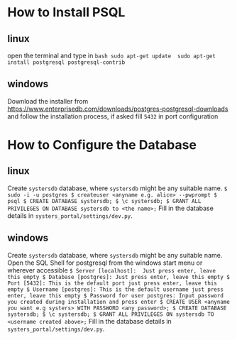 # How to Install PSQL
## linux

open the terminal and type in
    ```bash
    sudo apt-get update 
    sudo apt-get install postgresql postgresql-contrib
    ```

## windows
Download the installer from 
    https://www.enterprisedb.com/downloads/postgres-postgresql-downloads
and follow the installation process, if asked fill `5432` in port configuration

# How to Configure the Database
## linux
Create `systersdb` database, where `systersdb` might be any suitable name.
    ```
    $ sudo -i -u postgres
    $ createuser <anyname e.g. alice> --pwprompt
    $ psql
    $ CREATE DATABASE systersdb;
    $ \c systersdb;
    $ GRANT ALL PRIVILEGES ON DATABASE systersdb to <the name>;
    ```
Fill in the database details in `systers_portal/settings/dev.py`.

## windows
Create `systersdb` database, where `systersdb` might be any suitable name.
Open the SQL Shell for postgresql from the windows start menu or wherever accessible
    ```
    $ Server [localhost]:  Just press enter, leave this empty
    $ Database [postgres]: Just press enter, leave this empty
    $ Port [5432]: This is the default port just press enter, leave this empty
    $ Username [postgres]: This is the default username just press enter, leave this empty
    $ Password for user postgres: Input password you created during installation and press enter
    $ CREATE USER <anyname you want e.g systers> WITH PASSWORD <any password>;
    $ CREATE DATABASE systersdb;
    $ \c systersdb;
    $ GRANT ALL PRIVILEGES ON systersdb TO <username created above>;
    ```
Fill in the database details in `systers_portal/settings/dev.py`.
